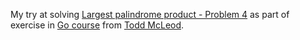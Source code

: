 My try at solving [Largest palindrome product - Problem 4](https://projecteuler.net/problem=4) as part of exercise in [Go course](https://www.udemy.com/learn-how-to-code/learn/v4/overview) from [Todd McLeod](https://twitter.com/@Todd_McLeod).


